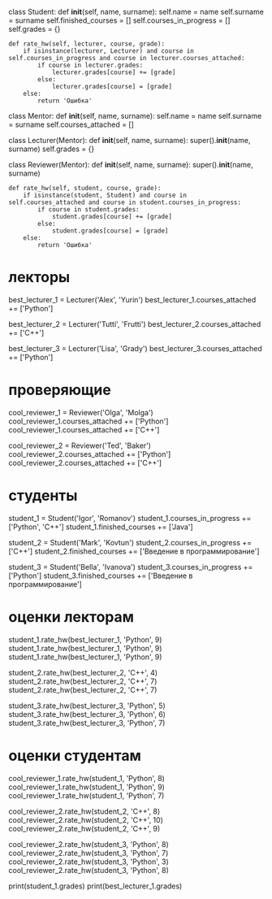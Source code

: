 class Student:
    def __init__(self, name, surname):
        self.name = name
        self.surname = surname
        self.finished_courses = []
        self.courses_in_progress = []
        self.grades = {}

    def rate_hw(self, lecturer, course, grade):
        if isinstance(lecturer, Lecturer) and course in self.courses_in_progress and course in lecturer.courses_attached:
            if course in lecturer.grades:
                lecturer.grades[course] += [grade]
            else:
                lecturer.grades[course] = [grade]
        else:
            return 'Ошибка'
        
class Mentor:
    def __init__(self, name, surname):
        self.name = name
        self.surname = surname
        self.courses_attached = []
        
        
class Lecturer(Mentor):
    def __init__(self, name, surname):
        super().__init__(name, surname)
        self.grades = {}

class Reviewer(Mentor):
    def __init__(self, name, surname):
      super().__init__(name, surname)
    
    def rate_hw(self, student, course, grade):
        if isinstance(student, Student) and course in self.courses_attached and course in student.courses_in_progress:
            if course in student.grades:
                student.grades[course] += [grade]
            else:
                student.grades[course] = [grade]
        else:
            return 'Ошибка'
        
# лекторы
best_lecturer_1 = Lecturer('Alex', 'Yurin')
best_lecturer_1.courses_attached += ['Python']

best_lecturer_2 = Lecturer('Tutti', 'Frutti')
best_lecturer_2.courses_attached += ['C++']

best_lecturer_3 = Lecturer('Lisa', 'Grady')
best_lecturer_3.courses_attached += ['Python']

# проверяющие
cool_reviewer_1 = Reviewer('Olga', 'Molga')
cool_reviewer_1.courses_attached += ['Python']
cool_reviewer_1.courses_attached += ['C++']

cool_reviewer_2 = Reviewer('Ted', 'Baker')
cool_reviewer_2.courses_attached += ['Python']
cool_reviewer_2.courses_attached += ['C++']

# студенты 
student_1 = Student('Igor', 'Romanov')
student_1.courses_in_progress += ['Python', 'C++']
student_1.finished_courses += ['Java']

student_2 = Student('Mark', 'Kovtun')
student_2.courses_in_progress += ['C++']
student_2.finished_courses += ['Введение в программирование']

student_3 = Student('Bella', 'Ivanova')
student_3.courses_in_progress += ['Python']
student_3.finished_courses += ['Введение в программирование']

# оценки лекторам
student_1.rate_hw(best_lecturer_1, 'Python', 9)
student_1.rate_hw(best_lecturer_1, 'Python', 9)
student_1.rate_hw(best_lecturer_1, 'Python', 9)

student_2.rate_hw(best_lecturer_2, 'C++', 4)
student_2.rate_hw(best_lecturer_2, 'C++', 7)
student_2.rate_hw(best_lecturer_2, 'C++', 7)

student_3.rate_hw(best_lecturer_3, 'Python', 5)
student_3.rate_hw(best_lecturer_3, 'Python', 6)
student_3.rate_hw(best_lecturer_3, 'Python', 7)

# оценки студентам 
cool_reviewer_1.rate_hw(student_1, 'Python', 8)
cool_reviewer_1.rate_hw(student_1, 'Python', 9)
cool_reviewer_1.rate_hw(student_1, 'Python', 7)

cool_reviewer_2.rate_hw(student_2, 'C++', 8)
cool_reviewer_2.rate_hw(student_2, 'C++', 10)
cool_reviewer_2.rate_hw(student_2, 'C++', 9)

cool_reviewer_2.rate_hw(student_3, 'Python', 8)
cool_reviewer_2.rate_hw(student_3, 'Python', 7)
cool_reviewer_2.rate_hw(student_3, 'Python', 3)
cool_reviewer_2.rate_hw(student_3, 'Python', 8)


print(student_1.grades)
print(best_lecturer_1.grades)
